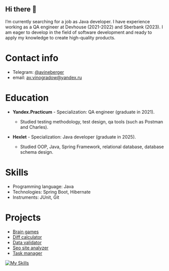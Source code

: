 ## Hi there 👋

I’m currently searching for a job as Java developer. I have experience working as a QA engineer at Devhouse (2021-2022) and Sberbank (2023).
I am eager to develop in the field of software development and ready to apply my knowledge to create high-quality products.

# Contact info
- Telegram: [@avineberger](https://t.me/avineberger)
- email: av.vinogradow@yandex.ru

# Education
- **Yandex.Practicum** - Specialization: QA engineer (graduate in 2021).
  - Studied testing methodology, test design, qa tools (such as Postman and Charles).

- **Hexlet** - Specialization: Java developer (graduate in 2025).
  - Studied OOP, Java, Spring Framework, relational database, database schema design.

# Skills
- Programming language: Java
- Technologies: Spring Boot, Hibernate
- Instruments: JUnit, Git

# Projects
- [Brain games](https://github.com/AlexVin11/java-project-61-brain-games)
- [Diff calculator](https://github.com/AlexVin11/java-project-71-diff-calculator)
- [Data validator](https://github.com/AlexVin11/java-project-78-data-validator)
- [Seo site analyzer](https://github.com/AlexVin11/java-project-72-seo-site-analyzer)
- [Task manager](https://github.com/AlexVin11/java-project-99-task-manager)

[![My Skills](https://skillicons.dev/icons?i=androidstudio,figma,github,linux,postman,idea,java,gradle,spring,hibernate,docker,postgres)](https://skillicons.dev)
<!--
**AlexVin11/AlexVin11** is a ✨ _special_ ✨ repository because its `README.md` (this file) appears on your GitHub profile.

Here are some ideas to get you started:

- 🔭 I’m currently working on ...
- 🌱 I’m currently learning ...
- 👯 I’m looking to collaborate on ...
- 🤔 I’m looking for help with ...
- 💬 Ask me about ...
- 📫 How to reach me: ...
- 😄 Pronouns: ...
- ⚡ Fun fact: ...
-->
